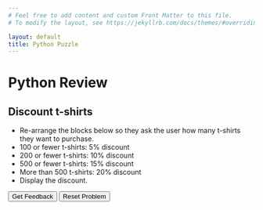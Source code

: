 ```yaml
---
# Feel free to add content and custom Front Matter to this file.
# To modify the layout, see https://jekyllrb.com/docs/themes/#overriding-theme-defaults

layout: default
title: Python Puzzle
---
```

# Python Review

## Discount t-shirts
- Re-arrange the blocks below so they ask the user how many t-shirts they want to purchase.
- 100 or fewer t-shirts: 5% discount
- 200 or fewer t-shirts: 10% discount
- 500 or fewer t-shirts: 15% discount
- More than 500 t-shirts: 20% discount
- Display the discount.

<div id="discount-t-shirt-sortableTrash" class="sortable-code"></div> 
<div id="discount-t-shirt-sortable" class="sortable-code"></div> 
<div style="clear:both;"></div> 
<p> 
    <input id="discount-t-shirt-feedbackLink" value="Get Feedback" type="button" /> 
    <input id="discount-t-shirt-newInstanceLink" value="Reset Problem" type="button" /> 
</p> 
<script type="text/javascript"> 
(function(){
  var initial = "quantity = int(input('How many t-shirts will you purchase?'))\n" +
    "if quantity <= 100:\n" +
    "	discount = quantity * 0.05\n" +
    "elif quantity <= 200:\n" +
    "	discount = quantity * 0.1\n" +
    "elif quantity <= 500:\n" +
    "	discount = quantity * 0.15\n" +
    "else:\n" +
    "	discount = quantity * 0.2\n" +
    "print('Your discount is', discount, '%')\n" +
    "elif: #distractor\n" +
    "else discount > 500: #distractor\n" +
    "quantity * 0.15 = discount #distractor\n" +
    "if discount == 0.05: #distractor\n" +
    "print('Your discount', 'discount') #distractor\n" +
    "quantity = input('How many t-shirts will you purchase?') #distractor\n" +
    "input = ('How many t-shirts will you purchase?') #distractor";
  var parsonsPuzzle = new ParsonsWidget({
    "sortableId": "discount-t-shirt-sortable",
    "max_wrong_lines": 3,
    "grader": ParsonsWidget._graders.LineBasedGrader,
    "exec_limit": 2500,
    "can_indent": true,
    "x_indent": 50,
    "lang": "en",
    "trashId": "discount-t-shirt-sortableTrash"
  });
  parsonsPuzzle.init(initial);
  parsonsPuzzle.shuffleLines();
  $("#discount-t-shirt-newInstanceLink").click(function(event){ 
      event.preventDefault(); 
      parsonsPuzzle.shuffleLines(); 
  }); 
  $("#discount-t-shirt-feedbackLink").click(function(event){ 
      event.preventDefault(); 
      parsonsPuzzle.getFeedback(); 
  }); 
})(); 
</script>
